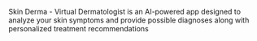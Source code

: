 
Skin Derma - Virtual Dermatologist is an AI-powered app designed to analyze your skin symptoms and provide possible diagnoses along with personalized treatment recommendations

